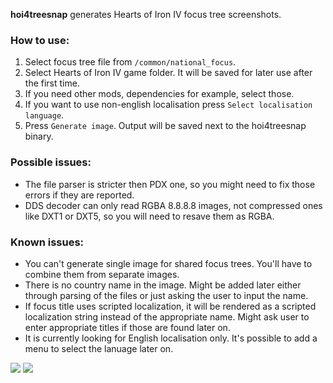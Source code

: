 __hoi4treesnap__ generates Hearts of Iron IV focus tree screenshots.

### How to use:
1. Select focus tree file from `/common/national_focus`.
2. Select Hearts of Iron IV game folder. It will be saved for later use after the first time.
3. If you need other mods, dependencies for example, select those.
4. If you want to use non-english localisation press `Select localisation language`.
5. Press `Generate image`. Output will be saved next to the hoi4treesnap binary.

### Possible issues:
* The file parser is stricter then PDX one, so you might need to fix those errors if they are reported.
* DDS decoder can only read RGBA 8.8.8.8 images, not compressed ones like DXT1 or DXT5, so you will need to resave them as RGBA.

### Known issues:
* You can't generate single image for shared focus trees. You'll have to combine them from separate images.
* There is no country name in the image. Might be added later either through parsing of the files or just asking the user to input the name.
* If focus title uses scripted localization, it will be rendered as a scripted localization string instead of the appropriate name. Might ask user to enter appropriate titles if those are found later on.
* It is currently looking for English localisation only. It's possible to add a menu to select the lanuage later on.

<img src="https://i.imgur.com/ahYgtJT.png">
<img src="https://i.imgur.com/MKPV5Cc.png">
